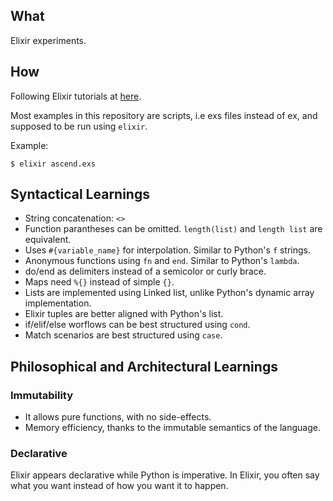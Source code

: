 ## What

Elixir experiments.

## How

Following Elixir tutorials at [here](https://hexdocs.pm/elixir/introduction.html).

Most examples in this repository are scripts, i.e exs files instead of ex, and supposed to be run using `elixir`.

Example:

    $ elixir ascend.exs

## Syntactical Learnings

- String concatenation: `<>`
- Function parantheses can be omitted. `length(list)` and `length list` are equivalent.
- Uses `#{variable_name}` for interpolation. Similar to Python's `f` strings.
- Anonymous functions using `fn` and `end`. Similar to Python's `lambda`.
- do/end as delimiters instead of a semicolor or curly brace.
- Maps need `%{}` instead of simple `{}`.
- Lists are implemented using Linked list, unlike Python's dynamic array implementation.
- Elixir tuples are better aligned with Python's list.
- if/elif/else worflows can be best structured using `cond`.
- Match scenarios are best structured using `case`.

## Philosophical and Architectural Learnings

### Immutability

* It allows pure functions, with no side-effects.
* Memory efficiency, thanks to the immutable semantics of the language. 

### Declarative

Elixir appears declarative while Python is imperative. In Elixir, you often say what you want instead of how you want it to happen.
